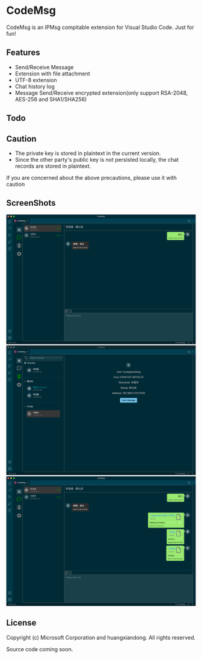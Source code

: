 # CodeMsg
CodeMsg is an IPMsg compitable extension for Visual Studio Code.
Just for fun!

## Features
* Send/Receive Message
* Extension with file attachment
* UTF-8 extension
* Chat history log
* Message Send/Receive encrypted extension(only support RSA-2048, AES-256 and SHA1/SHA256)

## Todo

## Caution
* The private key is stored in plaintext in the current version.
* Since the other party's public key is not persisted locally, the chat records are stored in plaintext.

If you are concerned about the above precautions, please use it with caution

## ScreenShots
<img src=https://raw.githubusercontent.com/huangxiandong/codemsg/main/images/1.png?>
<img src=https://raw.githubusercontent.com/huangxiandong/codemsg/main/images/2.png?>
<img src=https://raw.githubusercontent.com/huangxiandong/codemsg/main/images/3.png?>

## License

Copyright (c) Microsoft Corporation and huangxiandong. All rights reserved.

Source code coming soon.